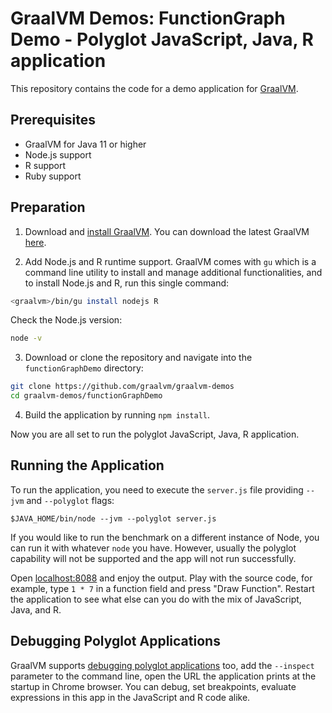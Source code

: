 # GraalVM Demos: FunctionGraph Demo - Polyglot JavaScript, Java, R application

This repository contains the code for a demo application for [GraalVM](graalvm.org).

## Prerequisites

- GraalVM for Java 11 or higher
- Node.js support
- R support
- Ruby support

## Preparation

1. Download and [install GraalVM](https://www.graalvm.org/docs/getting-started/#install-graalvm). You can download the latest GraalVM [here](https://www.graalvm.org/downloads/).

2. Add Node.js and R runtime support. GraalVM comes with `gu` which is a command line utility to install and manage additional functionalities, and to install Node.js and R, run this single command:
  ```bash
  <graalvm>/bin/gu install nodejs R
  ```
  Check the Node.js version:
  ```bash
  node -v
  ```

3. Download or clone the repository and navigate into the `functionGraphDemo` directory:
  ```bash
  git clone https://github.com/graalvm/graalvm-demos
  cd graalvm-demos/functionGraphDemo
  ```
4. Build the application by running `npm install`.

Now you are all set to run the polyglot JavaScript, Java, R application.

## Running the Application

To run the application, you need to execute the `server.js` file providing  `--jvm` and `--polyglot` flags:

```
$JAVA_HOME/bin/node --jvm --polyglot server.js
```

If you would like to run the benchmark on a different instance of Node, you can run it with whatever `node` you have.
However, usually the polyglot capability will not be supported and the app will not run successfully.

Open [localhost:8088](http://localhost:8088/) and enjoy the output.
Play with the source code, for example, type `1 * 7` in a function field and press "Draw Function".
Restart the application to see what else can you do with the mix of JavaScript, Java, and R.

## Debugging Polyglot Applications

GraalVM supports [debugging polyglot applications](https://www.graalvm.org/tools/chrome-debugger/) too, add the `--inspect` parameter to the command line, open the URL the application prints at the startup in Chrome browser.
You can debug, set breakpoints, evaluate expressions in this app in the JavaScript and R code alike.
